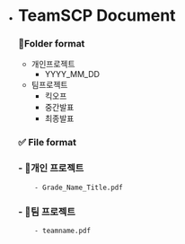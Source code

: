 - # TeamSCP Document


  ### 📁Folder format

  - 개인프로젝트
      - YYYY_MM_DD
  - 팀프로젝트
      - 킥오프
      - 중간발표
      - 최종발표

  ### ✅ File format

  ### - 📕개인 프로젝트
          - Grade_Name_Title.pdf 

  ### - 📕팀 프로젝트
          - teamname.pdf
